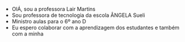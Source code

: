 -  OlÁ, sou a professora Lair Martins
-  Sou professora de tecnologia da escola ÂNGELA Sueli
-  Ministro aulas para o 6º ano D
-  Eu espero colaborar com a aprendizagem dos estudantes e também com a minha


<!---
lalamartins/lalamartins is a ✨ special ✨ repository because its `README.md` (this file) appears on your GitHub profile.
You can click the Preview link to take a look at your changes.
--->
